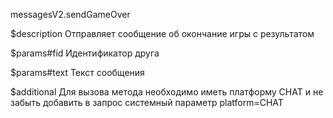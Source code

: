messagesV2.sendGameOver

$description
Отправляет сообщение об окончание игры с результатом

$params#fid
Идентификатор друга

$params#text
Текст сообщения

$additional
Для вызова метода необходимо иметь платформу CHAT и не забыть добавить в запрос системный параметр platform=CHAT